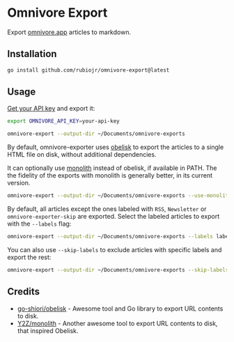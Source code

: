 # Omnivore Export

Export [omnivore.app](https://omnivore.app) articles to markdown.

## Installation

```bash
go install github.com/rubiojr/omnivore-export@latest
```

## Usage

[Get your API key](https://docs.omnivore.app/integrations/api.html#getting-an-api-token) and export it:
```bash
export OMNIVORE_API_KEY=your-api-key
```

```bash
omnivore-export --output-dir ~/Documents/omnivore-exports
```

By default, omnivore-exporter uses [obelisk](https://github.com/go-shiori/obelisk) to export the articles to a single HTML file on disk, without additional dependencies.

It can optionally use [monolith](https://github.com/Y2Z/monolith) instead of obelisk, if available in PATH. The the fidelity of the exports with monolith is generally better, in its current version.

```bash
omnivore-export --output-dir ~/Documents/omnivore-exports --use-monolith
```

By default, all articles except the ones labeled with `RSS`, `Newsletter` or `omnivore-exporter-skip` are exported. Select the labeled articles to export with the `--labels` flag:

```bash
omnivore-export --output-dir ~/Documents/omnivore-exports --labels label-to-export --labels another-label
```

You can also use `--skip-labels` to exclude articles with specific labels and export the rest:

```bash
omnivore-export --output-dir ~/Documents/omnivore-exports --skip-labels label-to-skip
```

## Credits

- [go-shiori/obelisk](https://github.com/go-shiori/obelisk) - Awesome tool and Go library to export URL contents to disk.
- [Y2Z/monolith](https://github.com/Y2Z/monolith) - Another awesome tool to export URL contents to disk, that inspired Obelisk.
